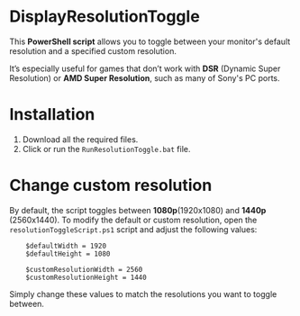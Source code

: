 # DisplayResolutionToggle

This **PowerShell script** allows you to toggle between your monitor's default resolution and a specified custom resolution.

It’s especially useful for games that don’t work with **DSR** (Dynamic Super Resolution) or **AMD Super Resolution**, such as many of Sony's PC ports.

# Installation

1. Download all the required files.
2. Click or run the ```RunResolutionToggle.bat``` file.

# Change custom resolution

By default, the script toggles between **1080p**(1920x1080) and **1440p** (2560x1440). To modify the default or custom resolution, open the ```resolutionToggleScript.ps1``` script and adjust the following values:

```
    $defaultWidth = 1920
    $defaultHeight = 1080

    $customResolutionWidth = 2560
    $customResolutionHeight = 1440
```

Simply change these values to match the resolutions you want to toggle between.